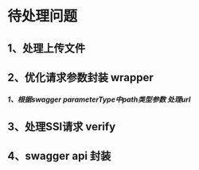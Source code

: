 #  待处理问题

## 1、处理上传文件

## 2、优化请求参数封装 wrapper
##### 1、根据swagger parameterType中path类型参数 处理url

## 3、处理SSl请求  verify
## 4、swagger api 封装